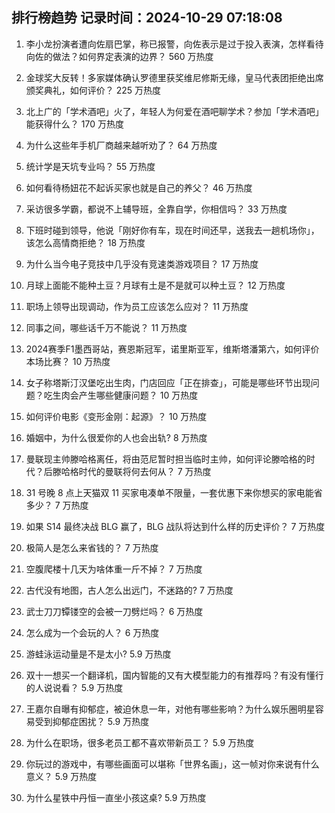 
## 排行榜趋势 记录时间：2024-10-29 07:18:08
  
  1. 李小龙扮演者遭向佐扇巴掌，称已报警，向佐表示是过于投入表演，怎样看待向佐的做法？如何界定表演的边界？ 560 万热度
    
  2. 金球奖大反转！多家媒体确认罗德里获奖维尼修斯无缘，皇马代表团拒绝出席颁奖典礼，如何评价？ 225 万热度
    
  3. 北上广的「学术酒吧」火了，年轻人为何爱在酒吧聊学术？参加「学术酒吧」能获得什么？ 170 万热度
    
  4. 为什么这些年手机厂商越来越听劝了？ 64 万热度
    
  5. 统计学是天坑专业吗？ 55 万热度
    
  6. 如何看待杨妞花不起诉买家也就是自己的养父？ 46 万热度
    
  7. 采访很多学霸，都说不上辅导班，全靠自学，你相信吗？ 33 万热度
    
  8. 下班时碰到领导，他说「刚好你有车，现在时间还早，送我去一趟机场你」，该怎么高情商拒绝？ 18 万热度
    
  9. 为什么当今电子竞技中几乎没有竞速类游戏项目？ 17 万热度
    
  10. 月球上面能不能种土豆？月球有土是不是就可以种土豆？ 12 万热度
    
  11. 职场上领导出现调动，作为员工应该怎么应对？ 11 万热度
    
  12. 同事之间，哪些话千万不能说？ 11 万热度
    
  13. 2024赛季F1墨西哥站，赛恩斯冠军，诺里斯亚军，维斯塔潘第六，如何评价本场比赛？ 10 万热度
    
  14. 女子称塔斯汀汉堡吃出生肉，门店回应「正在排查」，可能是哪些环节出现问题？吃生肉会产生哪些健康问题？ 10 万热度
    
  15. 如何评价电影《变形金刚：起源》？ 10 万热度
    
  16. 婚姻中，为什么很爱你的人也会出轨? 8 万热度
    
  17. 曼联现主帅滕哈格离任，将由范尼暂时担当临时主帅，如何评论滕哈格的时代？后滕哈格时代的曼联将何去何从？ 7 万热度
    
  18. 31 号晚 8 点上天猫双 11 买家电凑单不限量，一套优惠下来你想买的家电能省多少？ 7 万热度
    
  19. 如果 S14 最终决战 BLG 赢了，BLG 战队将达到什么样的历史评价？ 7 万热度
    
  20. 极简人是怎么来省钱的？ 7 万热度
    
  21. 空腹爬楼十几天为啥体重一斤不掉？ 7 万热度
    
  22. 古代没有地图，古人怎么出远门，不迷路的? 7 万热度
    
  23. 武士刀刀镡镂空的会被一刀劈烂吗？ 6 万热度
    
  24. 怎么成为一个会玩的人？ 6 万热度
    
  25. 游蛙泳运动量是不是太小? 5.9 万热度
    
  26. 双十一想买一个翻译机，国内智能的又有大模型能力的有推荐吗？有没有懂行的人说说看？ 5.9 万热度
    
  27. 王嘉尔自曝有抑郁症，被迫休息一年，对他有哪些影响？为什么娱乐圈明星容易受到抑郁症困扰？ 5.9 万热度
    
  28. 为什么在职场，很多老员工都不喜欢带新员工？ 5.9 万热度
    
  29. 你玩过的游戏中，有哪些画面可以堪称「世界名画」，这一帧对你来说有什么意义？ 5.9 万热度
    
  30. 为什么星铁中丹恒一直坐小孩这桌? 5.9 万热度
    